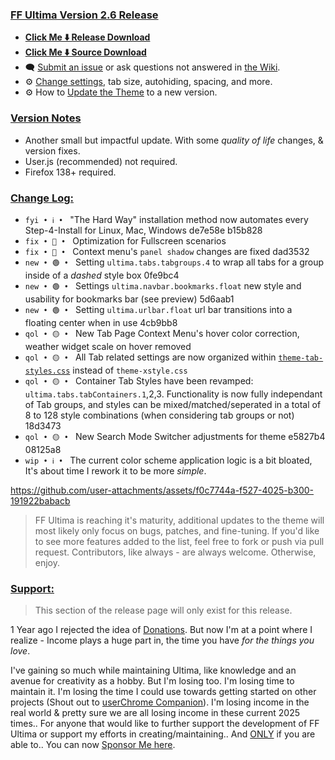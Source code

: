 ### <ins> FF Ultima Version 2.6 Release
- **[Click Me ⬇️ Release Download](https://github.com/soulhotel/FF-ULTIMA/releases/download/2.6/ffultima2.6.zip)**
- **[Click Me ⬇️ Source Download](https://github.com/soulhotel/FF-ULTIMA/archive/refs/heads/main.zip)**
- 🗨️ [Submit an issue](https://github.com/soulhotel/FF-ULTIMA/issues/new/choose) or ask questions not answered in [the Wiki](https://github.com/soulhotel/FF-ULTIMA/wiki).
- ⚙️ [Change settings](https://github.com/soulhotel/FF-ULTIMA/wiki/Settings), tab size, autohiding, spacing, and more.
- ⚙️ How to [Update the Theme](https://github.com/soulhotel/FF-ULTIMA/wiki/How-to-Update-the-Theme) to a new version.
  
### <ins> Version Notes
- Another small but impactful update. With some *quality of life* changes, & version fixes.
- User.js (recommended) not required.
- Firefox 138+ required.

### <ins> Change Log:
- `fyi • ℹ️ • ` "The Hard Way" installation method now automates every Step-4-Install for Linux, Mac, Windows de7e58e b15b828
- `fix • 🔴 • ` Optimization for Fullscreen scenarios
- `fix • 🔴 • ` Context menu's `panel shadow` changes are fixed dad3532
- `new • 🟢 • ` Setting `ultima.tabs.tabgroups.4` to wrap all tabs for a group inside of a *dashed* style box 0fe9bc4
- `new • 🟢 • ` Settings `ultima.navbar.bookmarks.float` new style and usability for bookmarks bar (see preview) 5d6aab1
- `new • 🟢 • ` Setting `ultima.urlbar.float` url bar transitions into a floating center when in use 4cb9bb8
- `qol • 🟡 • ` New Tab Page Context Menu's hover color correction, weather widget scale on hover removed
- `qol • 🟡 • ` All Tab related settings are now organized within [`theme-tab-styles.css`](https://github.com/soulhotel/FF-ULTIMA/blob/main/theme/theme-tab-styles.css) instead of `theme-xstyle.css`
- `qol • 🟡 • ` Container Tab Styles have been revamped: `ultima.tabs.tabContainers.1`,2,3. Functionality is now fully independant of Tab groups, and styles can be mixed/matched/seperated in a total of 8 to 128 style combinations (when considering tab groups or not) 18d3473
- `qol • 🟡 • ` New Search Mode Switcher adjustments for theme e5827b4 08125a8
- `wip • ℹ️ • ` The current color scheme application logic is a bit bloated, It's about time I rework it to be more *simple*.

https://github.com/user-attachments/assets/f0c7744a-f527-4025-b300-191922babacb

> FF Ultima is reaching it's maturity, additional updates to the theme will most likely only focus on bugs, patches, and fine-tuning. If you'd like to see more features added to the list, feel free to fork or push via pull request. Contributors, like always - are always welcome. Otherwise, enjoy.

### <ins> Support:

> This section of the release page will only exist for this release.

1 Year ago I rejected the idea of [Donations](#136). But now I'm at a point where I realize - Income plays a huge part in, the time you have *for the things you love*.

I've gaining so much while maintaining Ultima, like knowledge and an avenue for creativity as a hobby. But I'm losing too. I'm losing time to maintain it. I'm losing the time I could use towards getting started on other projects (Shout out to [userChrome Companion](https://github.com/soulhotel/userChrome-Companion)). I'm losing income in the real world & pretty sure we are all losing income in these current 2025 times.. For anyone that would like to further support the development of FF Ultima or support my efforts in creating/maintaining.. And <ins>ONLY</ins> if you are able to.. You can now [Sponsor Me here](https://github.com/sponsors/soulhotel).
